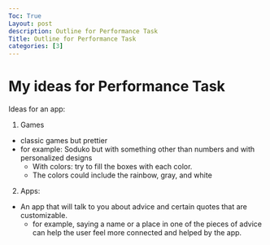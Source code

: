 ```yaml
---
Toc: True
Layout: post
description: Outline for Performance Task
Title: Outline for Performance Task
categories: [3]
---
```


# My ideas for Performance Task

Ideas for an app:

1. Games
- classic games but prettier
- for example: Soduko but with something other than numbers and with personalized designs
     - With colors: try to fill the boxes with each color.
     - The colors could include the rainbow, gray, and white

2. Apps:
- An app that will talk to you about advice and certain quotes that are customizable.
   - for example, saying a name or a place in one of the pieces of advice can help the user 
   feel more connected and helped by the app.